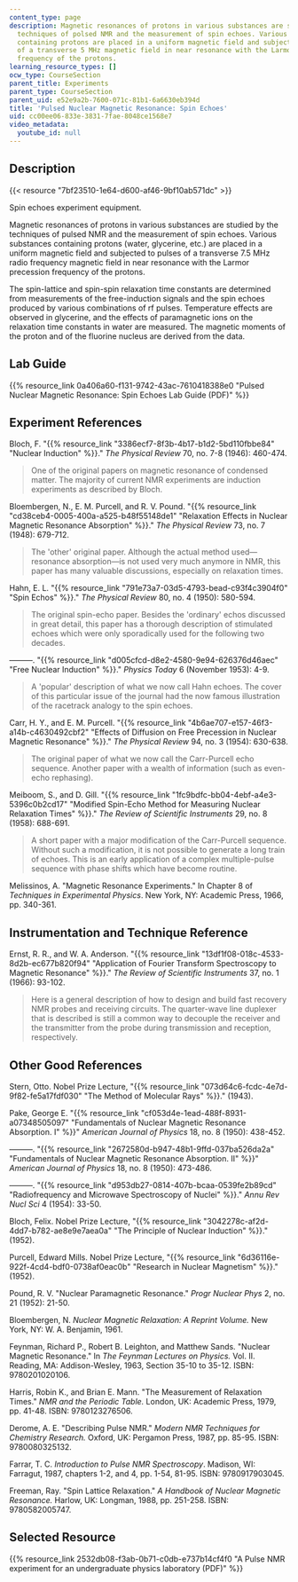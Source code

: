 ```yaml
---
content_type: page
description: Magnetic resonances of protons in various substances are studied by the
  techniques of polsed NMR and the measurement of spin echoes. Various substances
  containing protons are placed in a uniform magnetic field and subjected to polses
  of a transverse 5 MHz magnetic field in near resonance with the Larmor precession
  frequency of the protons.
learning_resource_types: []
ocw_type: CourseSection
parent_title: Experiments
parent_type: CourseSection
parent_uid: e52e9a2b-7600-071c-81b1-6a6630eb394d
title: 'Pulsed Nuclear Magnetic Resonance: Spin Echoes'
uid: cc00ee06-833e-3831-7fae-8048ce1568e7
video_metadata:
  youtube_id: null
---
```


Description
-----------

{{< resource "7bf23510-1e64-d600-af46-9bf10ab571dc" >}}

Spin echoes experiment equipment.

Magnetic resonances of protons in various substances are studied by the techniques of pulsed NMR and the measurement of spin echoes. Various substances containing protons (water, glycerine, etc.) are placed in a uniform magnetic field and subjected to pulses of a transverse 7.5 MHz radio frequency magnetic field in near resonance with the Larmor precession frequency of the protons.

The spin-lattice and spin-spin relaxation time constants are determined from measurements of the free-induction signals and the spin echoes produced by various combinations of rf pulses. Temperature effects are observed in glycerine, and the effects of paramagnetic ions on the relaxation time constants in water are measured. The magnetic moments of the proton and of the fluorine nucleus are derived from the data.

Lab Guide
---------

{{% resource_link 0a406a60-f131-9742-43ac-7610418388e0 "Pulsed Nuclear Magnetic Resonance: Spin Echoes Lab Guide (PDF)" %}}

Experiment References
---------------------

Bloch, F. "{{% resource_link "3386ecf7-8f3b-4b17-b1d2-5bd110fbbe84" "Nuclear Induction" %}}." _The Physical Review_ 70, no. 7-8 (1946): 460-474.

> One of the original papers on magnetic resonance of condensed matter. The majority of current NMR experiments are induction experiments as described by Bloch.

Bloembergen, N., E. M. Purcell, and R. V. Pound. "{{% resource_link "cd38ceb4-0005-400a-a525-b48f55148de1" "Relaxation Effects in Nuclear Magnetic Resonance Absorption" %}}." _The Physical Review_ 73, no. 7 (1948): 679-712.

> The 'other' original paper. Although the actual method used—resonance absorption—is not used very much anymore in NMR, this paper has many valuable discussions, especially on relaxation times.

Hahn, E. L. "{{% resource_link "791e73a7-03d5-4793-bead-c93f4c3904f0" "Spin Echos" %}}." _The Physical Review_ 80, no. 4 (1950): 580-594.

> The original spin-echo paper. Besides the 'ordinary' echos discussed in great detail, this paper has a thorough description of stimulated echoes which were only sporadically used for the following two decades.

———. "{{% resource_link "d005cfcd-d8e2-4580-9e94-626376d46aec" "Free Nuclear Induction" %}}." _Physics Today_ 6 (November 1953): 4-9.

> A 'popular' description of what we now call Hahn echoes. The cover of this particular issue of the journal had the now famous illustration of the racetrack analogy to the spin echoes.

Carr, H. Y., and E. M. Purcell. "{{% resource_link "4b6ae707-e157-46f3-a14b-c4630492cbf2" "Effects of Diffusion on Free Precession in Nuclear Magnetic Resonance" %}}." _The Physical Review_ 94, no. 3 (1954): 630-638.

> The original paper of what we now call the Carr-Purcell echo sequence. Another paper with a wealth of information (such as even-echo rephasing).

Meiboom, S., and D. Gill. "{{% resource_link "1fc9bdfc-bb04-4ebf-a4e3-5396c0b2cd17" "Modified Spin-Echo Method for Measuring Nuclear Relaxation Times" %}}." _The Review of Scientific Instruments_ 29, no. 8 (1958): 688-691.

> A short paper with a major modification of the Carr-Purcell sequence. Without such a modification, it is not possible to generate a long train of echoes. This is an early application of a complex multiple-pulse sequence with phase shifts which have become routine.

Melissinos, A. "Magnetic Resonance Experiments." In Chapter 8 of _Techniques in Experimental Physics_. New York, NY: Academic Press, 1966, pp. 340-361.

Instrumentation and Technique Reference
---------------------------------------

Ernst, R. R., and W. A. Anderson. "{{% resource_link "13df1f08-018c-4533-8d2b-ec677b820f94" "Application of Fourier Transform Spectroscopy to Magnetic Resonance" %}}." _The Review of Scientific Instruments_ 37, no. 1 (1966): 93-102.

> Here is a general description of how to design and build fast recovery NMR probes and receiving circuits. The quarter-wave line duplexer that is described is still a common way to decouple the receiver and the transmitter from the probe during transmission and reception, respectively.

Other Good References
---------------------

Stern, Otto. Nobel Prize Lecture, "{{% resource_link "073d64c6-fcdc-4e7d-9f82-fe5a17fdf030" "The Method of Molecular Rays" %}}." (1943).

Pake, George E. "{{% resource_link "cf053d4e-1ead-488f-8931-a07348505097" "Fundamentals of Nuclear Magnetic Resonance Absorption. I" %}}" _American Journal of Physics_ 18, no. 8 (1950): 438-452.

———. "{{% resource_link "2672580d-b947-48b1-9ffd-037ba526da2a" "Fundamentals of Nuclear Magnetic Resonance Absorption. II" %}}" _American Journal of Physics_ 18, no. 8 (1950): 473-486.

———. "{{% resource_link "d953db27-0814-407b-bcaa-0539fe2b89cd" "Radiofrequency and Microwave Spectroscopy of Nuclei" %}}." _Annu Rev Nucl Sci_ 4 (1954): 33-50.

Bloch, Felix. Nobel Prize Lecture, "{{% resource_link "3042278c-af2d-4dd7-b782-ae8e9e7aea0a" "The Principle of Nuclear Induction" %}}." (1952).

Purcell, Edward Mills. Nobel Prize Lecture, "{{% resource_link "6d36116e-922f-4cd4-bdf0-0738af0eac0b" "Research in Nuclear Magnetism" %}}." (1952).

Pound, R. V. "Nuclear Paramagnetic Resonance." _Progr Nuclear Phys_ 2, no. 21 (1952): 21-50.

Bloembergen, N. _Nuclear Magnetic Relaxation: A Reprint Volume._ New York, NY: W. A. Benjamin, 1961.

Feynman, Richard P., Robert B. Leighton, and Matthew Sands. "Nuclear Magnetic Resonance." In _The Feynman Lectures on Physics._ Vol. II. Reading, MA: Addison-Wesley, 1963, Section 35-10 to 35-12. ISBN: 9780201020106.

Harris, Robin K., and Brian E. Mann. "The Measurement of Relaxation Times." _NMR and the Periodic Table._ London, UK: Academic Press, 1979, pp. 41-48. ISBN: 9780123276506.

Derome, A. E. "Describing Pulse NMR." _Modern NMR Techniques for Chemistry Research._ Oxford, UK: Pergamon Press, 1987, pp. 85-95. ISBN: 9780080325132.

Farrar, T. C. _Introduction to Pulse NMR Spectroscopy_. Madison, WI: Farragut, 1987, chapters 1-2, and 4, pp. 1-54, 81-95. ISBN: 9780917903045.

Freeman, Ray. "Spin Lattice Relaxation." _A Handbook of Nuclear Magnetic Resonance._ Harlow, UK: Longman, 1988, pp. 251-258. ISBN: 9780582005747.

Selected Resource
-----------------

{{% resource_link 2532db08-f3ab-0b71-c0db-e737b14cf4f0 "A Pulse NMR experiment for an undergraduate physics laboratory (PDF)" %}}